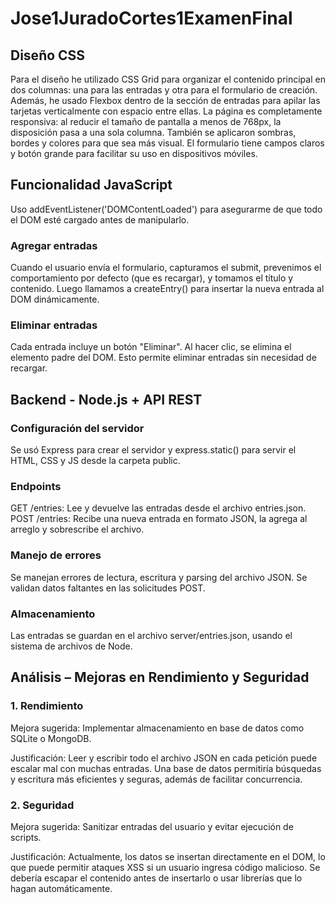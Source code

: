 # Jose1JuradoCortes1ExamenFinal

## Diseño CSS

Para el diseño he utilizado CSS Grid para organizar el contenido principal en dos columnas: una para las entradas y otra para el formulario de creación.
Además, he usado Flexbox dentro de la sección de entradas para apilar las tarjetas verticalmente con espacio entre ellas.
La página es completamente responsiva: al reducir el tamaño de pantalla a menos de 768px, la disposición pasa a una sola columna. También se aplicaron sombras, bordes y colores para que sea más visual.
El formulario tiene campos claros y botón grande para facilitar su uso en dispositivos móviles.

## Funcionalidad JavaScript

Uso addEventListener('DOMContentLoaded') para asegurarme de que todo el DOM esté cargado antes de manipularlo.

### Agregar entradas
Cuando el usuario envía el formulario, capturamos el submit, prevenimos el comportamiento por defecto (que es recargar), y tomamos el título y contenido. Luego llamamos a createEntry() para insertar la nueva entrada al DOM dinámicamente.

### Eliminar entradas
Cada entrada incluye un botón "Eliminar". Al hacer clic, se elimina el elemento padre del DOM. Esto permite eliminar entradas sin necesidad de recargar.

## Backend - Node.js + API REST

### Configuración del servidor
Se usó Express para crear el servidor y express.static() para servir el HTML, CSS y JS desde la carpeta public.

### Endpoints
GET /entries: Lee y devuelve las entradas desde el archivo entries.json.
POST /entries: Recibe una nueva entrada en formato JSON, la agrega al arreglo y sobrescribe el archivo.

### Manejo de errores
Se manejan errores de lectura, escritura y parsing del archivo JSON.
Se validan datos faltantes en las solicitudes POST.

### Almacenamiento
Las entradas se guardan en el archivo server/entries.json, usando el sistema de archivos de Node.

## Análisis – Mejoras en Rendimiento y Seguridad

### 1. Rendimiento
Mejora sugerida: Implementar almacenamiento en base de datos como SQLite o MongoDB.

Justificación: Leer y escribir todo el archivo JSON en cada petición puede escalar mal con muchas entradas. Una base de datos permitiría búsquedas y escritura más eficientes y seguras, además de facilitar concurrencia.

### 2. Seguridad
Mejora sugerida: Sanitizar entradas del usuario y evitar ejecución de scripts.

Justificación: Actualmente, los datos se insertan directamente en el DOM, lo que puede permitir ataques XSS si un usuario ingresa código malicioso. Se debería escapar el contenido antes de insertarlo o usar librerías que lo hagan automáticamente.
